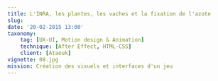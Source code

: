 ```yaml
---
title: L'INRA, les plantes, les vaches et la fixation de l'azote
slug: 
date: '20-02-2015 13:00'
taxonomy:
    tag: [UX-UI, Motion design & Animation]
    technique: [After Effect, HTML-CSS]
    client: [Ataouk]
vignette: 08.jpg
mission: Création des visuels et interfaces d'un jeu
---
```

